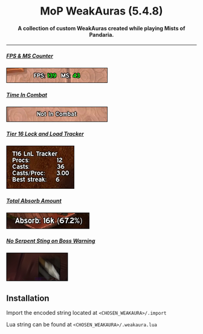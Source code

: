 <div align="center">
	<h1>MoP WeakAuras (5.4.8)</h1>
	<h4 align="center">
		A collection of custom WeakAuras created while playing Mists of Pandaria.
	</h4>
</div>

---

##### [FPS & MS Counter](FPSMS/)

[![FPS / MS](.assets/fpsms.gif)](FPSMS/)


##### [Time In Combat](TimeInCombat/)

[![Combat Timer](.assets/timeincombat.gif)](TimeInCombat/)


##### [Tier 16 Lock and Load Tracker](LnLTracker/)

[![Lock and Load Stats](.assets/lnltracker.gif)](LnLTracker/)


##### [Total Absorb Amount](TotalAbsorb/)

[![Total Absorb](.assets/totalabsorb.gif)](TotalAbsorb/)

##### [No Serpent Sting on Boss Warning](NoSerpentStingBoss/)

[![Serpent Sting Warning](.assets/nossboss.gif)](NoSerpentStingBoss/) 


## Installation

Import the encoded string located at `<CHOSEN_WEAKAURA>/.import`

Lua string can be found at `<CHOSEN_WEAKAURA>/.weakaura.lua`